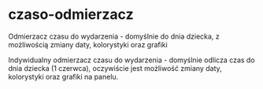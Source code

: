 # czaso-odmierzacz
Odmierzacz czasu do wydarzenia - domyślnie do dnia dziecka, z możliwością zmiany daty, kolorystyki oraz grafiki


Indywidualny odmierzacz czasu do wydarzenia - domyślnie odlicza czas do dnia dziecka (1 czerwca), oczywiście jest możliwość zmiany daty, kolorystyki oraz grafiki na panelu.
